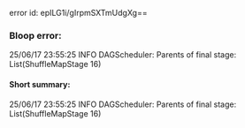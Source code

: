 error id: epILG1i/gIrpmSXTmUdgXg==
### Bloop error:

25/06/17 23:55:25 INFO DAGScheduler: Parents of final stage: List(ShuffleMapStage 16)
#### Short summary: 

25/06/17 23:55:25 INFO DAGScheduler: Parents of final stage: List(ShuffleMapStage 16)